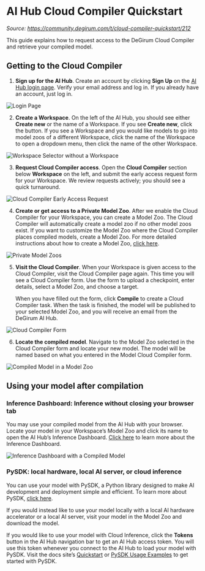 # AI Hub Cloud Compiler Quickstart

_Source: https://community.degirum.com/t/cloud-compiler-quickstart/212_

This guide explains how to request access to the DeGirum Cloud Compiler and retrieve your compiled model.

## Getting to the Cloud Compiler

1. **Sign up for the AI Hub**. Create an account by clicking **Sign Up** on the [AI Hub login page](https://hub.degirum.com). Verify your email address and log in. If you already have an account, just log in.

![Login Page](login-page.png)

2. **Create a Workspace**. On the left of the AI Hub, you should see either **Create new** or the name of a Workspace. If you see **Create new**, click the button. If you see a Workspace and you would like models to go into model zoos of a different Workspace, click the name of the Workspace to open a dropdown menu, then click the name of the other Workspace.

![Workspace Selector without a Workspace](workspace-selector.png)

3. **Request Cloud Compiler access**. Open the **Cloud Compiler** section below **Workspace** on the left, and submit the early access request form for your Workspace. We review requests actively; you should see a quick turnaround.

![Cloud Compiler Early Access Request](early-access-request.png)

4. **Create or get access to a Private Model Zoo**. After we enable the Cloud Compiler for your Workspace, you can create a Model Zoo. The Cloud Compiler will automatically create a model zoo if no other model zoos exist. If you want to customize the Model Zoo where the Cloud Compiler places compiled models, create a Model Zoo. For more detailed instructions about how to create a Model Zoo, [click here](https://docs.degirum.com/).

![Private Model Zoos](private-model-zoos.png)

5. **Visit the Cloud Compiler**. When your Workspace is given access to the Cloud Compiler, visit the Cloud Compiler page again. This time you will see a Cloud Compiler form. Use the form to upload a checkpoint, enter details, select a Model Zoo, and choose a target.

   When you have filled out the form, click **Compile** to create a Cloud Compiler task. When the task is finished, the model will be published to your selected Model Zoo, and you will receive an email from the DeGirum AI Hub.

![Cloud Compiler Form](cloud-compiler-form.png)

6. **Locate the compiled model**. Navigate to the Model Zoo selected in the Cloud Compiler form and locate your new model. The model will be named based on what you entered in the Model Cloud Compiler form.

![Compiled Model in a Model Zoo](compiled-model-in-model-zoo.png)

## Using your model after compilation

### Inference Dashboard: Inference without closing your browser tab

You may use your compiled model from the AI Hub with your browser. Locate your model in your Workspace’s Model Zoo and click its name to open the AI Hub’s Inference Dashboard. [Click here](https://docs.degirum.com/) to learn more about the Inference Dashboard.

![Inference Dashboard with a Compiled Model](inference-dashboard-compiled-model.jpeg)

### PySDK: local hardware, local AI server, or cloud inference

You can use your model with PySDK, a Python library designed to make AI development and deployment simple and efficient. To learn more about PySDK, [click here](https://docs.degirum.com/).

If you would instead like to use your model locally with a local AI hardware accelerator or a local AI server, visit your model in the Model Zoo and download the model.

If you would like to use your model with Cloud Inference, click the **Tokens** button in the AI Hub navigation bar to get an AI Hub access token. You will use this token whenever you connect to the AI Hub to load your model with PySDK. Visit the docs site’s [Quickstart](https://docs.degirum.com/) or [PySDK Usage Examples](https://github.com/DeGirum) to get started with PySDK.
